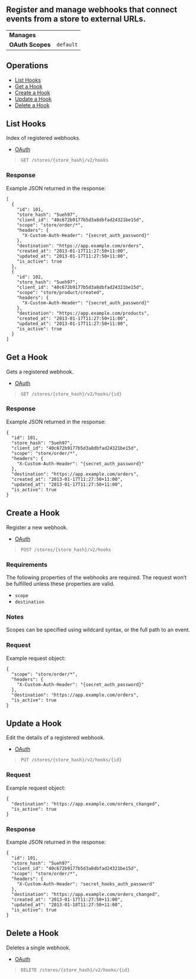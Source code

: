 ## Register and manage webhooks that connect events from a store to external URLs.

|||
|---|---|
| **Manages** |
| **OAuth Scopes** | `default`

## Operations

*   [List Hooks](#list-hooks)
*   [Get a Hook](#get-a-hook)
*   [Create a Hook](#create-a-hook)
*   [Update a Hook](#update-a-hook)
*   [Delete a Hook](#delete-a-hook)

## List Hooks

Index of registered webhooks.


*   [OAuth](#list-hooks-oauth)
>`GET /stores/{store_hash}/v2/hooks`


### Response

Example JSON returned in the response:

```
[
  {
    "id": 101,
    "store_hash": "5ueh97",
    "client_id": "40c672b9177b5d3a8dbfad24321be15d",
    "scope": "store/order/*",
    "headers": {
      "X-Custom-Auth-Header": "{secret_auth_password}"
    },
    "destination": "https://app.example.com/orders",
    "created_at": "2013-01-17T11:27:50+11:00",
    "updated_at": "2013-01-17T11:27:50+11:00",
    "is_active": true
  },
  {
    "id": 102,
    "store_hash": "5ueh97",
    "client_id": "40c672b9177b5d3a8dbfad24321be15d",
    "scope": "store/product/created",
    "headers": {
      "X-Custom-Auth-Header": "{secret_auth_password}"
    },
    "destination": "https://app.example.com/products",
    "created_at": "2013-01-17T11:27:50+11:00",
    "updated_at": "2013-01-17T11:27:50+11:00",
    "is_active": true
  }
]
```

## Get a Hook

Gets a registered webhook.

*   [OAuth](#get-a-hook-oauth)
>`GET /stores/{store_hash}/v2/hooks/{id}`


### Response

Example JSON returned in the response:

```
{
  "id": 101,
  "store_hash": "5ueh97",
  "client_id": "40c672b9177b5d3a8dbfad24321be15d",
  "scope": "store/order/*",
  "headers": {
    "X-Custom-Auth-Header": "{secret_auth_password}"
  },
  "destination": "https://app.example.com/orders",
  "created_at": "2013-01-17T11:27:50+11:00",
  "updated_at": "2013-01-17T11:27:50+11:00",
  "is_active": true
}
```

## Create a Hook

Register a new webhook.


*   [OAuth](#create-a-hook-oauth)
>`POST /stores/{store_hash}/v2/hooks`

### Requirements

The following properties of the webhooks are required. The request won’t be fulfilled unless these properties are valid.

*   `scope`
*   `destination`

### Notes

Scopes can be specified using wildcard syntax, or the full path to an event.

### Request

Example request object:

```
{
  "scope": "store/order/*",
  "headers": {
    "X-Custom-Auth-Header": "{secret_auth_password}"
  },
  "destination": "https://app.example.com/orders",
  "is_active": true
}
```

## Update a Hook

Edit the details of a registered webhook.


*   [OAuth](#update-a-hook-oauth)
>`PUT /stores/{store_hash}/v2/hooks/{id}`



### Request

Example request object:

```
{
  "destination": "https://app.example.com/orders_changed",
  "is_active": true
}
```

### Response

Example JSON returned in the response:

```
{
  "id": 101,
  "store_hash": "5ueh97",
  "client_id": "40c672b9177b5d3a8dbfad24321be15d",
  "scope": "store/order/*",
  "headers": {
    "X-Custom-Auth-Header": "secret_hooks_auth_password"
  },
  "destination": "https://app.example.com/orders_changed",
  "created_at": "2013-01-17T11:27:50+11:00",
  "updated_at": "2013-01-18T11:27:50+11:00",
  "is_active": true
}
```

## Delete a Hook

Deletes a single webhook.

*   [OAuth](#delete-a-hook-oauth)
>`DELETE /stores/{store_hash}/v2/hooks/{id}`
